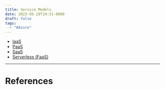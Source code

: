 ```yaml
---
title: Service Models
date: 2023-05-10T19:51-0800
draft: false
tags:
  - "#Azure"
---
```


- [IaaS](/study/factoids/computer/microsoft/azure/service-models/iaas)
- [PaaS](/study/factoids/computer/microsoft/azure/service-models/paas)
- [SaaS](/study/factoids/computer/microsoft/azure/service-models/saas)
- [Serverless (FaaS)](/study/factoids/computer/microsoft/azure/serverless-faas)

---
# References
